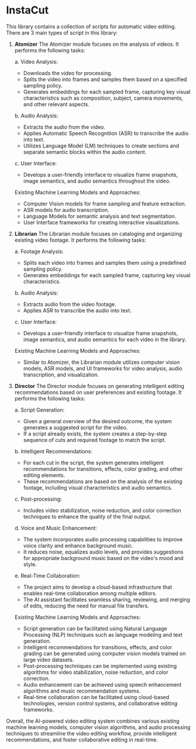 # InstaCut

This library contains a collection of scripts for automatic video editing. There are 3 main types of script in this library:

1.  **Atomizer**
The Atomizer module focuses on the analysis of videos. It performs the following tasks:
    
    a. Video Analysis:
    
    - Downloads the video for processing.
    - Splits the video into frames and samples them based on a specified sampling policy.
    - Generates embeddings for each sampled frame, capturing key visual characteristics such as composition, subject, camera movements, and other relevant aspects.
    
    b. Audio Analysis:
    
    - Extracts the audio from the video.
    - Applies Automatic Speech Recognition (ASR) to transcribe the audio into text.
    - Utilizes Language Model (LM) techniques to create sections and separate semantic blocks within the audio content.
    
    c. User Interface:
    
    - Develops a user-friendly interface to visualize frame snapshots, image semantics, and audio semantics throughout the video.
    
    Existing Machine Learning Models and Approaches:
    
    - Computer Vision models for frame sampling and feature extraction.
    - ASR models for audio transcription.
    - Language Models for semantic analysis and text segmentation.
    - User Interface frameworks for creating interactive visualizations.
2. **Librarian**
The Librarian module focuses on cataloging and organizing existing video footage. It performs the following tasks:
    
    a. Footage Analysis:
    
    - Splits each video into frames and samples them using a predefined sampling policy.
    - Generates embeddings for each sampled frame, capturing key visual characteristics.
    
    b. Audio Analysis:
    
    - Extracts audio from the video footage.
    - Applies ASR to transcribe the audio into text.
    
    c. User Interface:
    
    - Develops a user-friendly interface to visualize frame snapshots, image semantics, and audio semantics for each video in the library.
    
    Existing Machine Learning Models and Approaches:
    
    - Similar to Atomizer, the Librarian module utilizes computer vision models, ASR models, and UI frameworks for video analysis, audio transcription, and visualization.
3. **Director**
The Director module focuses on generating intelligent editing recommendations based on user preferences and existing footage. It performs the following tasks:
    
    a. Script Generation:
    
    - Given a general overview of the desired outcome, the system generates a suggested script for the video.
    - If a script already exists, the system creates a step-by-step sequence of cuts and required footage to match the script.
    
    b. Intelligent Recommendations:
    
    - For each cut in the script, the system generates intelligent recommendations for transitions, effects, color grading, and other editing elements.
    - These recommendations are based on the analysis of the existing footage, including visual characteristics and audio semantics.
    
    c. Post-processing:
    
    - Includes video stabilization, noise reduction, and color correction techniques to enhance the quality of the final output.
    
    d. Voice and Music Enhancement:
    
    - The system incorporates audio processing capabilities to improve voice clarity and enhance background music.
    - It reduces noise, equalizes audio levels, and provides suggestions for appropriate background music based on the video's mood and style.
    
    e. Real-Time Collaboration:
    
    - The project aims to develop a cloud-based infrastructure that enables real-time collaboration among multiple editors.
    - The AI assistant facilitates seamless sharing, reviewing, and merging of edits, reducing the need for manual file transfers.
    
    Existing Machine Learning Models and Approaches:
    
    - Script generation can be facilitated using Natural Language Processing (NLP) techniques such as language modeling and text generation.
    - Intelligent recommendations for transitions, effects, and color grading can be generated using computer vision models trained on large video datasets.
    - Post-processing techniques can be implemented using existing algorithms for video stabilization, noise reduction, and color correction.
    - Audio enhancement can be achieved using speech enhancement algorithms and music recommendation systems.
    - Real-time collaboration can be facilitated using cloud-based technologies, version control systems, and collaborative editing frameworks.

Overall, the AI-powered video editing system combines various existing machine learning models, computer vision algorithms, and audio processing techniques to streamline the video editing workflow, provide intelligent recommendations, and foster collaborative editing in real-time.